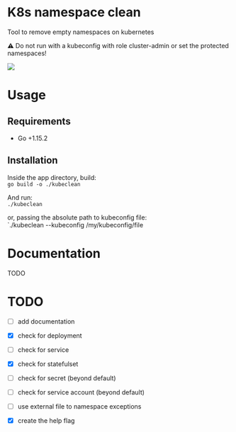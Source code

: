 # K8s namespace clean
Tool to remove empty namespaces on kubernetes

:warning: Do not run with a kubeconfig with role cluster-admin or set the protected namespaces!

![](https://img.shields.io/github/license/edsoncelio/kubeclean)

# Usage

## Requirements
* Go +1.15.2

## Installation
Inside the app directory, build:  
`go build -o ./kubeclean`

And run:   
`./kubeclean`

or, passing the absolute path to kubeconfig file:   
`./kubeclean --kubeconfig /my/kubeconfig/file


# Documentation
TODO

# TODO
 -  [ ] add documentation
 - [x] check for deployment
 - [ ] check for service
 - [x] check for statefulset
 - [ ] check for secret (beyond default)
 - [ ] check for service account (beyond default)
 - [ ] use external file to namespace exceptions
 - [x] create the help flag
 
